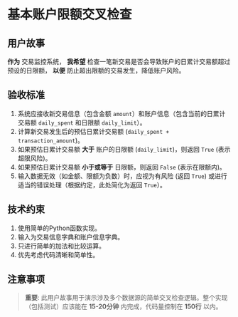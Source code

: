 # 基本账户限额交叉检查

## 用户故事

**作为** 交易监控系统，
**我希望** 检查一笔新交易是否会导致账户的日累计交易额超过预设的日限额，
**以便** 防止超出限额的交易发生，降低账户风险。

## 验收标准

1.  系统应接收新交易信息（包含金额 `amount`）和账户信息（包含当前的日累计交易额 `daily_spent` 和日限额 `daily_limit`）。
2.  计算新交易发生后的预估日累计交易额 (`daily_spent + transaction_amount`)。
3.  如果预估日累计交易额 **大于** 账户的日限额 (`daily_limit`)，则返回 `True` (表示超限风险)。
4.  如果预估日累计交易额 **小于或等于** 日限额，则返回 `False` (表示在限额内)。
5.  输入数据无效（如金额、限额为负数）时，应视为有风险 (返回 `True`) 或进行适当的错误处理（根据约定，此处简化为返回 `True`）。

## 技术约束

1.  使用简单的Python函数实现。
2.  输入为交易信息字典和账户信息字典。
3.  只进行简单的加法和比较运算。
4.  优先考虑代码清晰和简单性。

## 注意事项

> **重要**: 此用户故事用于演示涉及多个数据源的简单交叉检查逻辑。整个实现（包括测试）应该能在 **15-20分钟** 内完成，代码量控制在 **150行** 以内。 